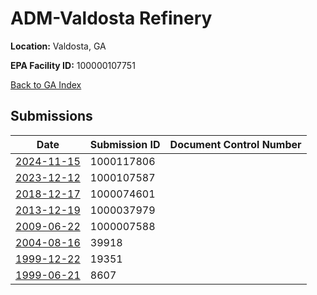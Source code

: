 # ADM-Valdosta Refinery

**Location:** Valdosta, GA

**EPA Facility ID:** 100000107751

[Back to GA Index](../../index.md)

## Submissions

| Date | Submission ID | Document Control Number |
|------|--------------|-------------------------|
| [2024-11-15](submissions/1000117806.md) | 1000117806 |  |
| [2023-12-12](submissions/1000107587.md) | 1000107587 |  |
| [2018-12-17](submissions/1000074601.md) | 1000074601 |  |
| [2013-12-19](submissions/1000037979.md) | 1000037979 |  |
| [2009-06-22](submissions/1000007588.md) | 1000007588 |  |
| [2004-08-16](submissions/39918.md) | 39918 |  |
| [1999-12-22](submissions/19351.md) | 19351 |  |
| [1999-06-21](submissions/8607.md) | 8607 |  |
